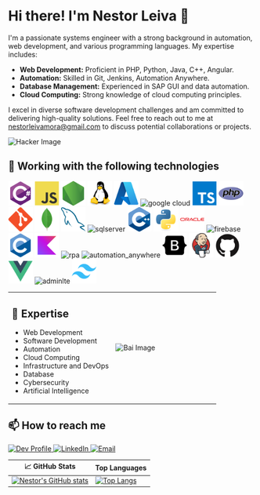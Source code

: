 # Hi there! I'm Nestor Leiva 👋

I'm a passionate systems engineer with a strong background in automation, web development, and various programming languages. My expertise includes:

- **Web Development:** Proficient in PHP, Python, Java, C++, Angular.
- **Automation:** Skilled in Git, Jenkins, Automation Anywhere.
- **Database Management:** Experienced in SAP GUI and data automation.
- **Cloud Computing:** Strong knowledge of cloud computing principles.

I excel in diverse software development challenges and am committed to delivering high-quality solutions. Feel free to reach out to me at [nestorleivamora@gmail.com](mailto:nestorleivamora@gmail.com) to discuss potential collaborations or projects.

<p align="left">
<img src="https://img.freepik.com/fotos-premium/joven-hacker-pirateando-sistema-red-computadora-portatil_814249-990.jpg?w=1060" alt="Hacker Image" style="width: 75%; height: 300px; object-fit: contain">
</p>

## 💼 Working with the following technologies</h3>
<p align="left">
    <img src="https://raw.githubusercontent.com/devicons/devicon/master/icons/csharp/csharp-original.svg" alt="csharp" width="50" height="50" /> 
    <img src="https://raw.githubusercontent.com/devicons/devicon/master/icons/javascript/javascript-original.svg" alt="javascript" width="50" height="50" />
    <img src="https://raw.githubusercontent.com/devicons/devicon/master/icons/nodejs/nodejs-original.svg" alt="nodejs" width="50" height="50" /> 
    <img src="https://raw.githubusercontent.com/devicons/devicon/master/icons/linux/linux-original.svg" alt="linux" width="50" height="50" /> 
    <img src="https://raw.githubusercontent.com/devicons/devicon/master/icons/azure/azure-original.svg" alt="azure" width="50" height="50" />
    <img src="https://cdn.jsdelivr.net/gh/devicons/devicon/icons/googlecloud/googlecloud-original.svg" alt="google cloud" width="50" height="50" />
    <img src="https://raw.githubusercontent.com/devicons/devicon/master/icons/typescript/typescript-original.svg" alt="typescript" width="50" height="50" /> 
    <img src="https://raw.githubusercontent.com/devicons/devicon/master/icons/php/php-original.svg" alt="php" width="50" height="50" /> 
    <img src="https://raw.githubusercontent.com/devicons/devicon/master/icons/git/git-original.svg" alt="git" width="50" height="50" />
    <img src="https://raw.githubusercontent.com/devicons/devicon/master/icons/mongodb/mongodb-original.svg" alt="mongodb" width="50" height="50" /> 
    <img src="https://raw.githubusercontent.com/devicons/devicon/master/icons/mysql/mysql-original.svg" alt="mysql" width="50" height="50" /> 
    <img src="https://cdn.jsdelivr.net/gh/devicons/devicon/icons/microsoftsqlserver/microsoftsqlserver-plain-wordmark.svg" alt="sqlserver" width="50" height="50" />
    <img src="https://raw.githubusercontent.com/devicons/devicon/master/icons/cplusplus/cplusplus-original.svg" alt="cplusplus" width="50" height="50" /> 
    <img src="https://raw.githubusercontent.com/devicons/devicon/master/icons/python/python-original.svg" alt="python" width="50" height="50" />
    <img src="https://raw.githubusercontent.com/devicons/devicon/master/icons/oracle/oracle-original.svg" alt="oracle" width="50" height="50" />
    <img src="https://www.vectorlogo.zone/logos/firebase/firebase-icon.svg" alt="firebase" width="50" height="50" />
    <img src="https://raw.githubusercontent.com/devicons/devicon/master/icons/c/c-original.svg" alt="c" width="50" height="50" />
    <img src="https://raw.githubusercontent.com/devicons/devicon/master/icons/kotlin/kotlin-original.svg" alt="kotlin" width="50" height="50" />
    <img src="https://cdn.springpeople.com/media/Introduction%20to%20RPA.png" alt="rpa" width="50" height="50" />
    <img src="https://logowik.com/content/uploads/images/automation-anywhere1292.logowik.com.webp" alt="automation_anywhere" width="50" height="50" />
    <img src="https://raw.githubusercontent.com/devicons/devicon/master/icons/bootstrap/bootstrap-plain.svg" alt="bootstrap" width="50" height="50" />
    <img src="https://raw.githubusercontent.com/devicons/devicon/master/icons/jenkins/jenkins-original.svg" alt="jenkins" width="50" height="50" />
    <img src="https://raw.githubusercontent.com/devicons/devicon/master/icons/github/github-original.svg" alt="github" width="50" height="50" />
    <img src="https://raw.githubusercontent.com/devicons/devicon/master/icons/vuejs/vuejs-original.svg" alt="vuejs" width="50" height="50" />
    <img src="https://adminlte.io/themes/v3/dist/img/AdminLTELogo.png" alt="adminlte" width="50" height="50" />
    <img src="https://raw.githubusercontent.com/devicons/devicon/master/icons/tailwindcss/tailwindcss-original.svg" alt="tailwindcss" width="50" height="50" />
</p>

<table>
  <tr>
    <td width="50%">
      <h2>🚀 Expertise</h2>
      <ul>
        <li>Web Development</li>
        <li>Software Development</li>
        <li>Automation</li>
        <li>Cloud Computing</li>
        <li>Infrastructure and DevOps</li>
        <li>Database</li>
        <li>Cybersecurity</li>
        <li>Artificial Intelligence</li>
      </ul>
    </td>
    <td>
      <img src="https://bai.biswashost.com/storage/blog/76522249.jpg" alt="Bai Image" style="width: 100%; height: auto;">
    </td>
  </tr>
</table>


## 📫 How to reach me

<p align="left">
  <a href="https://dev.to/netto14cr">
    <img src="https://d2fltix0v2e0sb.cloudfront.net/dev-badge.svg" alt="Dev Profile" height="40" width="auto">
  </a>

  <a href="https://www.linkedin.com/in/nestor-leiva-0209a3175/" target="_blank">
    <img src="https://img.shields.io/badge/linkedin-%230077B5.svg?&style=for-the-badge&logo=linkedin&logoColor=white&color=071A2C" alt="LinkedIn" height="40" width="auto">
  </a>

  <a href="mailto:nestorleivamora@gmail.com">
    <img src="https://img.shields.io/badge/Email-%231E90FF.svg?&style=for-the-badge&logo=gmail&logoColor=white" alt="Email" height="40" width="auto">
  </a>
</p>


| 📈 GitHub Stats                                                                                                   | Top Languages                                                                                                      |
|------------------------------------------------------------------------------------------------------------------|--------------------------------------------------------------------------------------------------------------------|
| [![Nestor's GitHub stats](https://github-readme-stats.vercel.app/api?username=netto14cr&show_icons=true&theme=radical)](https://github.com/netto14cr/github-readme-stats) | [![Top Langs](https://github-readme-stats.vercel.app/api/top-langs/?username=netto14cr&layout=compact&theme=radical)](https://github.com/netto14cr/github-readme-stats) |
